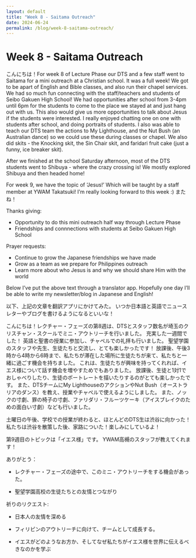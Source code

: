 ```yaml
---
layout: default
title: "Week 8 - Saitama Outreach"
date: 2024-06-24
permalink: /blog/week-8-saitama-outreach/
---
```

# Week 8 - Saitama Outreach

<div id="imageGallery"></div>

<script>
$(document).ready(function() {
  $('[data-fancybox="gallery"]').fancybox({
    loop: true, // Enable infinite loop (circular navigation)
    buttons: [
      "zoom",
      "slideShow",
      "fullScreen",
      "thumbs",
      "close"
    ],
    animationEffect: "fade", // Transition effect
    transitionDuration: 500, // Duration of the transition
    keyboard: true // Enable keyboard navigation (arrows)
  });
});

    // Array of image file names (replace with your actual file names)
    var imageFiles = ['8ac3ca_575f2a20c7a949bf97ab3b30312883ee~mv2.webp', '8ac3ca_dec209c3426f4727987d5ec706ca5da6~mv2.webp', 'download.webp']; // Add more as needed

    // Reference to the gallery container
    var galleryContainer = document.getElementById('imageGallery');

    // Loop through image files and generate HTML
    imageFiles.forEach(function(fileName) {
        var imagePath = 'https://raw.githubusercontent.com/to3b/to3b.github.io/main/_posts/week-8/' + fileName; // Adjust the path as necessary
        var caption = 'Image ' + fileName; // You can set dynamic captions here
        
        // Create <a> tag for each image
        var link = document.createElement('a');
        link.href = imagePath;
        link.setAttribute('data-fancybox', 'gallery'); // If using Fancybox or similar lightbox

        // Create <img> tag for each image
        var image = document.createElement('img');
        image.src = imagePath;
        image.alt = caption;

        // Append <img> to <a>
        link.appendChild(image);

        // Append <a> to gallery container
        galleryContainer.appendChild(link);
    });
</script>

こんにちは！For week 8 of Lecture Phase our DTS and a few staff went to Saitama for a mini outreach at a Christian school. It was a full week! We got to be apart of English and Bible classes, and also run their chapel services. We had so much fun connecting with the staff/teachers and students of Seibo Gakuen High School! We had opportunities after school from 3-4pm until 6pm for the students to come to the place we stayed at and just hang out with us. This also would give us more opportunities to talk about Jesus if the students were interested. I really enjoyed chatting one on one with students after school, and doing portraits of students. I also was able to teach our DTS team the actions to My Lighthouse, and the Nut Bush (an Australian dance) so we could use these during classes or chapel. We also did skits - the Knocking skit, the Sin Chair skit, and faridari fruit cake (just a funny, ice breaker skit). 

After we finished at the school Saturday afternoon, most of the DTS students went to Shibuya - where the crazy crossing is! We mostly explored Shibuya and then headed home!

For week 9, we have the topic of ‘Jesus!’ Which will be taught by a staff member at YWAM Takatsuki! I’m really looking forward to this week :) またね！


Thanks giving:

- Opportunity to do this mini outreach half way through Lecture Phase
- Friendships and connnections with students at Seibo Gakuen High School

Prayer requests:

- Continue to grow the Japanese friendships we have made
- Grow as a team as we prepare for Philippines outreach 
- Learn more about who Jesus is and why we should share Him with the world

Below I’ve put the above text through a translator app. Hopefully one day I’ll be able to write my newsletter/blog in Japanese and English!

以下、上記の文章を翻訳アプリにかけてみた。 いつか日本語と英語でニュースレターやブログを書けるようになるといいな！


こんにちは！レクチャー・フェーズの第8週は、DTSとスタッフ数名が埼玉のクリスチャン・スクールでミニ・アウトリーチを行いました。 充実した一週間でした！ 英語と聖書の授業に参加し、チャペルでの礼拝も行いました。 聖望学園のスタッフや先生、生徒たちと交流し、とても楽しかったです！ 放課後、午後3時から4時から6時まで、私たちが滞在した場所に生徒たちが来て、私たちと一緒に過ごす機会を持ちました。 これは、生徒たちが興味を持ってくれれば、イエス様について話す機会を増やすためでもありました。 放課後、生徒と1対1でおしゃべりしたり、生徒のポートレートを描いたりするのがとても楽しかったです。 また、DTSチームにMy LighthouseのアクションやNut Bush（オーストラリアのダンス）を教え、授業やチャペルで使えるようにしました。 また、ノックの寸劇、罪の椅子の寸劇、ファリダリ・フルーツケーキ（アイスブレイクのための面白い寸劇）なども行いました。


土曜日の午後、学校での授業が終わると、ほとんどのDTS生は渋谷に向かった！ 私たちは渋谷を散策した後、家路についた！楽しみにしているよ！


第9週目のトピックは「イエス様」です。 YWAM高槻のスタッフが教えてくれます！


ありがとう：


- レクチャー・フェーズの途中で、このミニ・アウトリーチをする機会があった。

- 聖望学園高校の生徒たちとの友情とつながり

祈りのリクエスト:


- 日本人の友情を深める

- フィリピンのアウトリーチに向けて、チームとして成長する。

- イエスがどのようなお方か、そしてなぜ私たちがイエス様を世界に伝えるべきなのかを学ぶ
